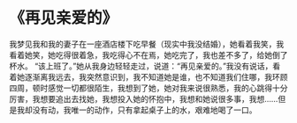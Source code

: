 # 《再见亲爱的》

我梦见我和我的妻子在一座酒店楼下吃早餐（现实中我没结婚），她看着我笑，我看着她笑，她吃得很着急，我吃得心不在焉，她吃完了，我也差不多了，给她倒了杯水。 “该上班了。”她从我身边轻轻走过，说道：“再见亲爱的。”我没有说话，看着她逐渐离我远去，我突然意识到，我不知道她是谁，也不知道我们住哪，我环顾四周，顿时感觉一切都很陌生，我想到了她，她对我来说很熟悉，我的心跳得十分厉害，我想要追出去找她，我想投入她的怀抱中，我想和她说很多事，我想……但是我却没有动，我唯一的动作，只有拿起桌子上的水，艰难地喝了一口。